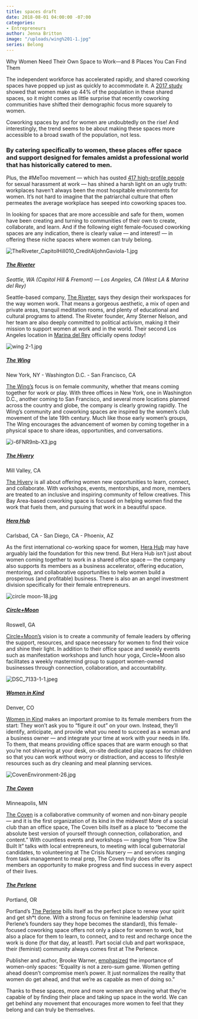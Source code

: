 ```yaml
---
title: spaces draft
date: 2018-08-01 04:00:00 -07:00
categories:
- Entrepreneurs
author: Jenna Britton
image: "/uploads/wing%201-1.jpg"
series: Belong
---
```


Why Women Need Their Own Space to Work—and 8 Places You Can Find Them

The independent workforce has accelerated rapidly, and shared coworking spaces have popped up just as quickly to accommodate it. A [2017 study](https://www.slideshare.net/carstenfoertsch/members-of-coworking-spaces-demographic-background-global-coworking-survey-80058366) showed that women make up 44% of the population in these shared spaces, so it might comes as little surprise that recently coworking communities have shifted their demographic focus more squarely to women.

Coworking spaces by and for women are undoubtedly on the rise! And interestingly, the trend seems to be about making these spaces more accessible to a broad swath of the population, not less. 

### By catering specifically to women, these places offer space and support designed for females amidst a professional world that has historically catered to men.

Plus, the #MeToo movement — which has ousted [417 high-profile people](https://www.bloomberg.com/news/articles/2018-06-25/-metoo-snares-more-than-400-high-profile-people-as-firings-rise) for sexual harassment at work — has shined a harsh light on an ugly truth: workplaces haven’t always been the most hospitable environments for women. It’s not hard to imagine that the patriarchal culture that often permeates the average workplace has seeped into coworking spaces too. 

In looking for spaces that are more accessible and safe for them, women have been creating and turning to communities of their own to create, collaborate, and learn. And if the following eight female-focused coworking spaces are any indication, there is clearly value — and interest! — in offering these niche spaces where women can truly belong.

![TheRiveter_CapitolHill010_CreditAljohnGaviola-1.jpg](/uploads/TheRiveter_CapitolHill010_CreditAljohnGaviola-1.jpg)

##### [The Riveter](https://www.theriveter.co/)  
_Seattle, WA (Capitol Hill & Fremont) –– Los Angeles, CA (West LA & Marina del Rey)_

Seattle-based company, [The Riveter](https://www.theriveter.co/), says they design their workspaces for the way women work. That means a gorgeous aesthetic, a mix of open and private areas, tranquil meditation rooms, and plenty of educational and cultural programs to attend. The Riveter founder, Amy Sterner Nelson, and her team are also deeply committed to political activism, making it their mission to support women at work and in the world. Their second Los Angeles location in [Marina del Rey](https://www.theriveter.co/los-angeles/marina-del-rey) officially opens _today_! 

![wing 2-1.jpg](/uploads/wing%202-1.jpg)

##### [The Wing](https://www.the-wing.com/)  
New York, NY - Washington D.C. - San Francisco, CA

[The Wing’s](https://www.the-wing.com/) focus is on female community, whether that means coming together for work or play. With three offices in New York, one in Washington D.C., another coming to San Francisco, and several more locations planned across the country and globe, the company is clearly growing rapidly. The Wing’s community and coworking spaces are inspired by the women’s club movement of the late 19th century. Much like those early women’s groups, The Wing encourages the advancement of women by coming together in a physical space to share ideas, opportunities, and conversations.

![i-6FNR9nb-X3.jpg](/uploads/i-6FNR9nb-X3.jpg)

##### [The Hivery](https://www.thehivery.com/)  
Mill Valley, CA

[The Hivery](https://www.thehivery.com/) is all about offering women new opportunities to learn, connect, and collaborate. With workshops, events, mentorships, and more, members are treated to an inclusive and inspiring community of fellow creatives. This Bay Area-based coworking space is focused on helping women find the work that fuels them, and pursuing that work in a beautiful space.

##### [Hera Hub](https://herahub.com/)  
Carlsbad, CA - San Diego, CA - Phoenix, AZ

As the first international co-working space for women, [Hera Hub](https://herahub.com/) may have arguably laid the foundation for this new trend. But Hera Hub isn’t just about women coming together to work in a shared office space — the company also supports its members as a business accelerator, offering education, mentoring, and collaborative opportunities to help women build a prosperous (and profitable) business. There is also an an angel investment division specifically for their female entrepreneurs.

![circle   moon-18.jpg](/uploads/circle%20%20%20moon-18.jpg)

##### [Circle+Moon](https://www.circleandmoon.com/)  
Roswell, GA

[Circle+Moon’s](https://www.circleandmoon.com/) vision is to create a community of female leaders by offering the support, resources, and space necessary for women to find their voice and shine their light. In addition to their office space and weekly events such as manifestation workshops and lunch hour yoga, Circle+Moon also facilitates a weekly mastermind group to support women-owned businesses through connection, collaboration, and accountability. 

![DSC_7133-1-1.jpeg](/uploads/DSC_7133-1-1.jpeg)

##### [Women in Kind](https://www.womeninkind.com/)  
Denver, CO

[Women in Kind](https://www.womeninkind.com/) makes an important promise to its female members from the start: They won’t ask you to “figure it out” on your own. Instead, they’ll identify, anticipate, and provide what you need to succeed as a woman and a business owner — and integrate your time at work with your needs in life. To them, that means providing office spaces that are warm enough so that you’re not shivering at your desk, on-site dedicated play spaces for children so that you can work without worry or distraction, and access to lifestyle resources such as dry cleaning and meal planning services. 

![CovenEnvironment-26.jpg](/uploads/CovenEnvironment-26.jpg)

##### [The Coven](https://www.thecovenmpls.com/)  
Minneapolis, MN

[The Coven](https://www.thecovenmpls.com/) is a collaborative community of women and non-binary people — and it is the first organization of its kind in the midwest! More of a social club than an office space, The Coven bills itself as a place to “become the absolute best version of yourself through connection, collaboration, and content.” With countless events and workshops — ranging from “How She Built It” talks with local entrepreneurs, to meeting with local gubernatorial candidates, to volunteering at The Crisis Nursery — and services ranging from task management to meal prep, The Coven truly does offer its members an opportunity to make progress and find success in every aspect of their lives.

##### [The Perlene](https://www.theperlene.com/)  
Portland, OR

Portland’s [The Perlene](https://www.theperlene.com/) bills itself as the perfect place to renew your spirit and get sh*t done. With a strong focus on feminine leadership (what Perlene’s founders say they hope becomes the standard), this female-focused coworking space offers not only a place for women to work, but also a place for them to learn, to connect, and to rest and recharge once the work is done (for that day, at least!). Part social club and part workspace, their (feminist) community always comes first at The Perlence.

Publisher and author, Brooke Warner, [emphasized](https://www.huffingtonpost.com/entry/why-women-only_us_58d04f10e4b07112b64730e4) the importance of women-only spaces: “Equality is not a zero-sum game. Women getting ahead doesn’t compromise men’s power. It just normalizes the reality that women do get ahead, and that we’re as capable as men of doing so.”

Thanks to these spaces, more and more women are showing what they’re capable of by finding their place and taking up space in the world. We can get behind any movement that encourages more women to feel that they belong and can truly be themselves. 